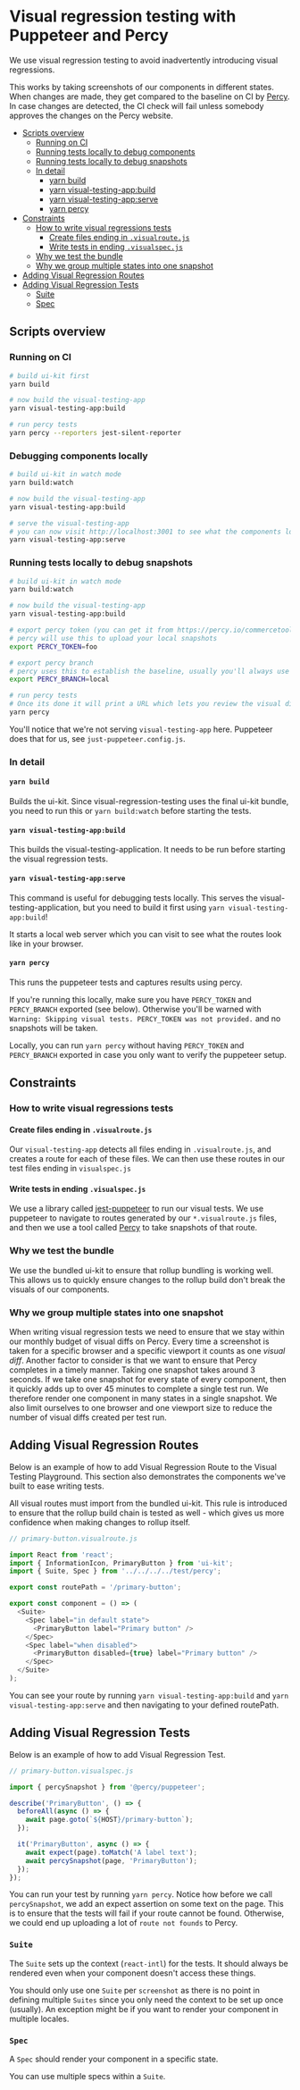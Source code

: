 # Visual regression testing with Puppeteer and Percy

We use visual regression testing to avoid inadvertently introducing visual regressions.

This works by taking screenshots of our components in different states. When changes are made, they get compared to the baseline on CI by [Percy](https://percy.io/). In case changes are detected, the CI check will fail unless somebody approves the changes on the Percy website.

- [Scripts overview](#scripts-overview)
  - [Running on CI](#running-on-ci)
  - [Running tests locally to debug components](#running-tests-locally-to-debug-components)
  - [Running tests locally to debug snapshots](#running-tests-locally-to-debug-snapshots)
  - [In detail](#in-detail)
    - [yarn build](#yarn-build)
    - [yarn visual-testing-app:build](#yarn-visual-testing-appbuild)
    - [yarn visual-testing-app:serve](#yarn-visual-testing-appserve)
    - [yarn percy](#yarn-percy)
- [Constraints](#constraints)
  - [How to write visual regressions tests](#how-to-write-visual-regressions-tests)
    - [Create files ending in `.visualroute.js`](#create-files-ending-in-visualroutejs)
    - [Write tests in ending `.visualspec.js`](#write-tests-in-ending-visualspecjs)
  - [Why we test the bundle](#why-we-test-the-bundle)
  - [Why we group multiple states into one snapshot](#why-we-group-multiple-states-into-one-snapshot)
- [Adding Visual Regression Routes](#adding-visual-regression-routes)
- [Adding Visual Regression Tests](#adding-visual-regression-tests)
  - [Suite](#suite)
  - [Spec](#spec)

## Scripts overview

### Running on CI

```bash
# build ui-kit first
yarn build

# now build the visual-testing-app
yarn visual-testing-app:build

# run percy tests
yarn percy --reporters jest-silent-reporter
```

### Debugging components locally

```bash
# build ui-kit in watch mode
yarn build:watch

# now build the visual-testing-app
yarn visual-testing-app:build

# serve the visual-testing-app
# you can now visit http://localhost:3001 to see what the components look like
yarn visual-testing-app:serve
```

### Running tests locally to debug snapshots

```bash
# build ui-kit in watch mode
yarn build:watch

# now build the visual-testing-app
yarn visual-testing-app:build

# export percy token (you can get it from https://percy.io/commercetools-GmbH/ui-kit/settings)
# percy will use this to upload your local snapshots
export PERCY_TOKEN=foo

# export percy branch
# percy uses this to establish the baseline, usually you'll always use "local"
export PERCY_BRANCH=local

# run percy tests
# Once its done it will print a URL which lets you review the visual diffs
yarn percy
```

You'll notice that we're not serving `visual-testing-app` here. Puppeteer does that for us, see `just-puppeteer.config.js`.

### In detail

#### `yarn build`

Builds the ui-kit. Since visual-regression-testing uses the final ui-kit bundle,
you need to run this or `yarn build:watch` before starting the tests.

#### `yarn visual-testing-app:build`

This builds the visual-testing-application. It needs to be run before starting
the visual regression tests.

#### `yarn visual-testing-app:serve`

This command is useful for debugging tests locally. This serves the visual-testing-application, but you need to build it first using `yarn visual-testing-app:build`!

It starts a local web server which you can visit to see what the routes look like in your browser.

#### `yarn percy`

This runs the puppeteer tests and captures results using percy.

If you're running this locally, make sure you have `PERCY_TOKEN` and `PERCY_BRANCH` exported (see below). Otherwise you'll be warned with `Warning: Skipping visual tests. PERCY_TOKEN was not provided.` and no snapshots will be taken.

Locally, you can run `yarn percy` without having `PERCY_TOKEN` and `PERCY_BRANCH` exported in case you only want to verify the puppeteer setup.

## Constraints

### How to write visual regressions tests

#### Create files ending in `.visualroute.js`

Our `visual-testing-app` detects all files ending in `.visualroute.js`, and creates a route for each of these files. We can then use these routes in our test files ending in `visualspec.js`

#### Write tests in ending `.visualspec.js`

We use a library called [jest-puppeteer](https://github.com/smooth-code/jest-puppeteer) to run our visual tests. We use puppeteer to navigate to routes generated by our `*.visualroute.js` files, and then we use a tool called [Percy](https://percy.io/) to take snapshots of that route.

### Why we test the bundle

We use the bundled ui-kit to ensure that rollup bundling is working well. This allows us to quickly ensure changes to the rollup build don't break the visuals of our components.

### Why we group multiple states into one snapshot

When writing visual regression tests we need to ensure that we stay within our monthly budget of visual diffs on Percy. Every time a screenshot is taken for a specific browser and a specific viewport it counts as one _visual diff_. Another factor to consider is that we want to ensure that Percy completes in a timely manner. Taking one snapshot takes around 3 seconds. If we take one snapshot for every state of every component, then it quickly adds up to over 45 minutes to complete a single test run. We therefore render one component in many states in a single snapshot. We also limit ourselves to one browser and one viewport size to reduce the number of visual diffs created per test run.

## Adding Visual Regression Routes

Below is an example of how to add Visual Regression Route to the Visual Testing Playground. This section also demonstrates the components we've built to ease writing tests.

All visual routes must import from the bundled ui-kit. This rule is introduced to ensure that the rollup build chain is tested as well - which gives us more confidence when making changes to rollup itself.

```js
// primary-button.visualroute.js

import React from 'react';
import { InformationIcon, PrimaryButton } from 'ui-kit';
import { Suite, Spec } from '../../../../test/percy';

export const routePath = '/primary-button';

export const component = () => (
  <Suite>
    <Spec label="in default state">
      <PrimaryButton label="Primary button" />
    </Spec>
    <Spec label="when disabled">
      <PrimaryButton disabled={true} label="Primary button" />
    </Spec>
  </Suite>
);
```

You can see your route by running `yarn visual-testing-app:build` and `yarn visual-testing-app:serve` and then navigating to your defined routePath.

## Adding Visual Regression Tests

Below is an example of how to add Visual Regression Test.

```js
// primary-button.visualspec.js

import { percySnapshot } from '@percy/puppeteer';

describe('PrimaryButton', () => {
  beforeAll(async () => {
    await page.goto(`${HOST}/primary-button`);
  });

  it('PrimaryButton', async () => {
    await expect(page).toMatch('A label text');
    await percySnapshot(page, 'PrimaryButton');
  });
});
```

You can run your test by running `yarn percy`. Notice how before we call `percySnapshot`, we add an expect assertion on some text on the page. This is to ensure that the tests will fail if your route cannot be found. Otherwise, we could end up uploading a lot of `route not founds` to Percy.

### `Suite`

The `Suite` sets up the context (`react-intl`) for the tests. It should always be rendered even when your component doesn't access these things.

You should only use one `Suite` per `screenshot` as there is no point in defining multiple `Suites` since you only need the context to be set up once (usually). An exception might be if you want to render your component in multiple locales.

### `Spec`

A `Spec` should render your component in a specific state.

You can use multiple specs within a `Suite`.
